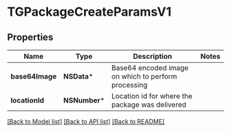 # TGPackageCreateParamsV1

## Properties
Name | Type | Description | Notes
------------ | ------------- | ------------- | -------------
**base64Image** | **NSData*** | Base64 encoded image on which to perform processing | 
**locationId** | **NSNumber*** | Location id for where the package was delivered | 

[[Back to Model list]](../README.md#documentation-for-models) [[Back to API list]](../README.md#documentation-for-api-endpoints) [[Back to README]](../README.md)


